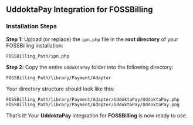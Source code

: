 ## UddoktaPay Integration for FOSSBilling

### Installation Steps

**Step 1:** Upload (or replace) the `ipn.php` file in the **root directory** of your FOSSBilling installation:

```
FOSSBilling_Path/ipn.php
```

**Step 2:** Copy the entire `UddoktaPay` folder into the following directory:

```
FOSSBilling_Path/library/Payment/Adapter
```

Your directory structure should look like this:

```
FOSSBilling_Path/library/Payment/Adapter/UddoktaPay/UddoktaPay.php
FOSSBilling_Path/library/Payment/Adapter/UddoktaPay/UddoktaPay.png
```

That’s it! Your **UddoktaPay** integration for **FOSSBilling** is now ready to use.
